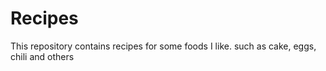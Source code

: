 # Recipes

This repository contains recipes for some foods I like.
such as cake, eggs, chili and others